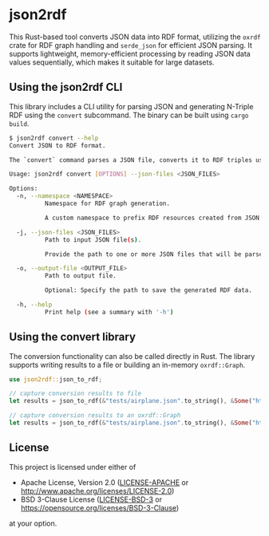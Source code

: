 # json2rdf

This Rust-based tool converts JSON data into RDF format, utilizing the `oxrdf` crate for RDF graph handling and `serde_json` for efficient JSON parsing. It supports lightweight, memory-efficient processing by reading JSON data values sequentially, which makes it suitable for large datasets.

## Using the json2rdf CLI

This library includes a CLI utility for parsing JSON and generating N-Triple RDF using the `convert` subcommand. The binary can be built using `cargo build`.

```bash
$ json2rdf convert --help
Convert JSON to RDF format.

The `convert` command parses a JSON file, converts it to RDF triples using `serde_json` for parsing and `oxrdf` to construct the graph, and saves the output.

Usage: json2rdf convert [OPTIONS] --json-files <JSON_FILES>

Options:
  -n, --namespace <NAMESPACE>
          Namespace for RDF graph generation.

          A custom namespace to prefix RDF resources created from JSON keys and values.

  -j, --json-files <JSON_FILES>
          Path to input JSON file(s).

          Provide the path to one or more JSON files that will be parsed and converted.

  -o, --output-file <OUTPUT_FILE>
          Path to output file.

          Optional: Specify the path to save the generated RDF data.

  -h, --help
          Print help (see a summary with '-h')
```

## Using the convert library

The conversion functionality can also be called directly in Rust. The library supports writing results to a file or building an in-memory `oxrdf::Graph`.

```rust
use json2rdf::json_to_rdf;

// capture conversion results to file
let results = json_to_rdf(&"tests/airplane.json".to_string(), &Some("http://example.com/ns#".to_string()), &Some("output.nt".to_string()));

// capture conversion results to an oxrdf::Graph
let results = json_to_rdf(&"tests/airplane.json".to_string(), &Some("http://example.com/ns#".to_string()), &None);
```

## License

This project is licensed under either of

- Apache License, Version 2.0 ([LICENSE-APACHE](LICENSE-APACHE) or
  http://www.apache.org/licenses/LICENSE-2.0)
- BSD 3-Clause License ([LICENSE-BSD-3](LICENSE-BSD-3) or
  https://opensource.org/licenses/BSD-3-Clause)

at your option.